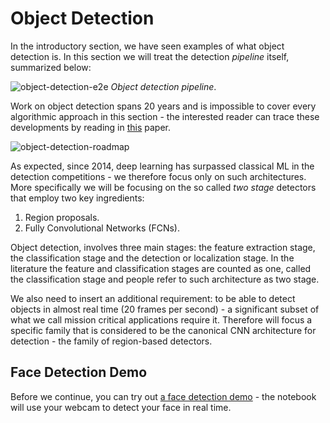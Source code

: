 # Object Detection

In the introductory section, we have seen examples of what object detection is. In this section we will treat the detection _pipeline_ itself, summarized below:

![object-detection-e2e](images/object-detection-e2e.png)
*Object detection pipeline*. 

Work on object detection spans 20 years and is impossible to cover every algorithmic approach in this section - the interested reader can trace these developments by reading in [this](https://arxiv.org/abs/1905.05055) paper. 

![object-detection-roadmap](images/object-detection-roadmap.png)

As expected, since 2014, deep learning has surpassed classical ML in the detection competitions - we therefore focus only on such architectures. More specifically we will be focusing on the so called _two stage_ detectors that employ two key ingredients: 

1. Region proposals. 
2. Fully Convolutional Networks (FCNs).

Object detection, involves three main stages: the feature extraction stage, the classification stage and the detection or localization stage. In the literature the feature and classification stages are counted as one, called the classification stage and people refer to such architecture as two stage. 

We also need to insert an additional requirement: to be able to detect objects in almost real time (20 frames per second) - a significant subset of what we call mission critical applications require it. Therefore will focus a specific family that is considered to be the canonical CNN architecture for detection - the family of region-based detectors.  

## Face Detection Demo

Before we continue, you can try out [a face detection demo](https://colab.research.google.com/drive/1QnC7lV7oVFk5OZCm75fqbLAfD9qBy9bw?usp=sharing
) - the notebook will use your webcam to detect your face in real time.

